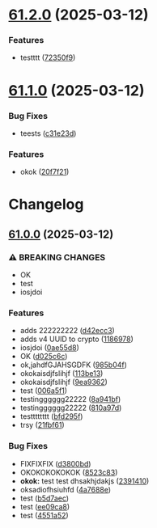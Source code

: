 # [61.2.0](https://github.com/amgshouman/testNodejs/compare/v61.1.0...v61.2.0) (2025-03-12)


### Features

* testttt ([72350f9](https://github.com/amgshouman/testNodejs/commit/72350f9ef9e27e97a61cbac3e3e88d69b62e632e))

# [61.1.0](https://github.com/amgshouman/testNodejs/compare/v61.0.0...v61.1.0) (2025-03-12)


### Bug Fixes

* teests ([c31e23d](https://github.com/amgshouman/testNodejs/commit/c31e23dda32f63e9408c9e924e1e65577b7bec1d))


### Features

* okok ([20f7f21](https://github.com/amgshouman/testNodejs/commit/20f7f21cb8db5ade12894456d65a3cc5ac7c6257))

# Changelog

## [61.0.0](https://github.com/amgshouman/testNodejs/compare/v60.0.0...v61.0.0) (2025-03-12)


### ⚠ BREAKING CHANGES

* OK
* test
* iosjdoi

### Features

* adds 222222222 ([d42ecc3](https://github.com/amgshouman/testNodejs/commit/d42ecc3dc011d14dd4ce1d771ce2a52c3fae2889))
* adds v4 UUID to crypto ([1186978](https://github.com/amgshouman/testNodejs/commit/11869781498a05bd04e5ab4a936502c753c49d12))
* iosjdoi ([0ae55d8](https://github.com/amgshouman/testNodejs/commit/0ae55d81003b38b78facc778ab7c2d27b5e2539e))
* OK ([d025c6c](https://github.com/amgshouman/testNodejs/commit/d025c6c2b2c862d0c9ef66026a3071a4b0a6ba79))
* ok,jahdfGJAHSGDFK ([985b04f](https://github.com/amgshouman/testNodejs/commit/985b04fab5b8e1875309e2bbb88a171a4a74f668))
* okokaisdjfslihjf ([113be13](https://github.com/amgshouman/testNodejs/commit/113be13611b2859a8e70b699b8fd11fd2a0ab1a3))
* okokaisdjfslihjf ([9ea9362](https://github.com/amgshouman/testNodejs/commit/9ea93625cacf6e2ba9e13f5c7df9db3f9fcd9e69))
* test ([006a5f1](https://github.com/amgshouman/testNodejs/commit/006a5f13c64924a1b309976ebca55a7386d256c1))
* testingggggg22222 ([8a941bf](https://github.com/amgshouman/testNodejs/commit/8a941bfb9d8b996fe93e98da60ada4d321057b2d))
* testingggggg22222 ([810a97d](https://github.com/amgshouman/testNodejs/commit/810a97d05c6f146f78f0afed0e8c7dedde878ea0))
* testttttttt ([bfd295f](https://github.com/amgshouman/testNodejs/commit/bfd295f2709064824835bac6dfe5d539093a2e6c))
* trsy ([21fbf61](https://github.com/amgshouman/testNodejs/commit/21fbf615ff9189ddc6420d688668067a2ad7c801))


### Bug Fixes

* FIXFIXFIX ([d3800bd](https://github.com/amgshouman/testNodejs/commit/d3800bd1de4886c9555daffbc6104dd67b33ea1d))
* OKOKOKOKOKOK ([8523c83](https://github.com/amgshouman/testNodejs/commit/8523c833e89d3b2684a2114dd6e717b24fccacf9))
* **okok:** test test dhsakhjdakjs ([2391410](https://github.com/amgshouman/testNodejs/commit/2391410b7cc48dd25dbf717d5f97b46bee48ed0b))
* oksadiofhsiuhfd ([4a7688e](https://github.com/amgshouman/testNodejs/commit/4a7688e9a800235ac3fc2b66789c387919da1a83))
* test ([b5d7aec](https://github.com/amgshouman/testNodejs/commit/b5d7aec7c4c4856c791ee17a3e5148bb3a2ab0ea))
* test ([ee09ca8](https://github.com/amgshouman/testNodejs/commit/ee09ca8d26f9a537b8a9ba6bb46706299c82e0dc))
* test ([4551a52](https://github.com/amgshouman/testNodejs/commit/4551a5281c810144aeec8f7df7e1440cb7cb4b90))
